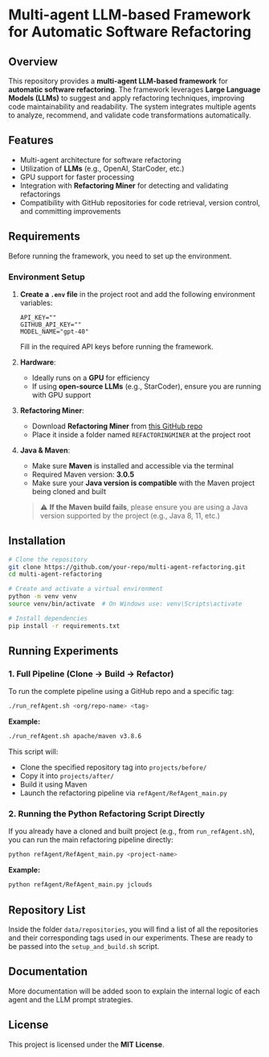 
# Multi-agent LLM-based Framework for Automatic Software Refactoring

## Overview
This repository provides a **multi-agent LLM-based framework** for **automatic software refactoring**. The framework leverages **Large Language Models (LLMs)** to suggest and apply refactoring techniques, improving code maintainability and readability. The system integrates multiple agents to analyze, recommend, and validate code transformations automatically.

## Features
- Multi-agent architecture for software refactoring
- Utilization of **LLMs** (e.g., OpenAI, StarCoder, etc.)
- GPU support for faster processing
- Integration with **Refactoring Miner** for detecting and validating refactorings
- Compatibility with GitHub repositories for code retrieval, version control, and committing improvements

## Requirements
Before running the framework, you need to set up the environment.

### Environment Setup
1. **Create a `.env` file** in the project root and add the following environment variables:
    ```env
    API_KEY=""
    GITHUB_API_KEY=""
    MODEL_NAME="gpt-40"
    ```
    Fill in the required API keys before running the framework.

2. **Hardware**:
   - Ideally runs on a **GPU** for efficiency
   - If using **open-source LLMs** (e.g., StarCoder), ensure you are running with GPU support

3. **Refactoring Miner**:
   - Download **Refactoring Miner** from [this GitHub repo](https://github.com/tsantalis/RefactoringMiner)
   - Place it inside a folder named `REFACTORINGMINER` at the project root

4. **Java & Maven**:
   - Make sure **Maven** is installed and accessible via the terminal
   - Required Maven version: **3.0.5**
   - Make sure your **Java version is compatible** with the Maven project being cloned and built
   > ⚠️ **If the Maven build fails**, please ensure you are using a Java version supported by the project (e.g., Java 8, 11, etc.)

## Installation
```bash
# Clone the repository
git clone https://github.com/your-repo/multi-agent-refactoring.git
cd multi-agent-refactoring

# Create and activate a virtual environment
python -m venv venv
source venv/bin/activate  # On Windows use: venv\Scripts\activate

# Install dependencies
pip install -r requirements.txt
```

## Running Experiments

### 1. Full Pipeline (Clone → Build → Refactor)
To run the complete pipeline using a GitHub repo and a specific tag:

```bash
./run_refAgent.sh <org/repo-name> <tag>
```

**Example:**
```bash
./run_refAgent.sh apache/maven v3.8.6
```

This script will:
- Clone the specified repository tag into `projects/before/`
- Copy it into `projects/after/`
- Build it using Maven
- Launch the refactoring pipeline via `refAgent/RefAgent_main.py`

### 2. Running the Python Refactoring Script Directly
If you already have a cloned and built project (e.g., from `run_refAgent.sh`), you can run the main refactoring pipeline directly:

```bash
python refAgent/RefAgent_main.py <project-name>
```

**Example:**
```bash
python refAgent/RefAgent_main.py jclouds
```

## Repository List

Inside the folder `data/repositories`, you will find a list of all the repositories and their corresponding tags used in our experiments. These are ready to be passed into the `setup_and_build.sh` script.

## Documentation
More documentation will be added soon to explain the internal logic of each agent and the LLM prompt strategies.

## License
This project is licensed under the **MIT License**.
